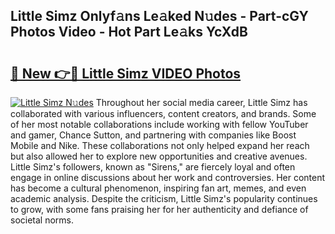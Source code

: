 ## Little Simz Onlyf𝚊ns Le𝚊ked N𝚞des - Part-cGY Photos Video - Hot Part Le𝚊ks YcXdB

# <h2><a href="http://ac29154.deff.icu/?id=Little+Simz">🔗 New 👉🔴 Little Simz VIDEO Photos</a></h2>

[![Little Simz N𝚞des](https://i.imgur.com/rIISA9y.gif)](http://ac29154.deff.icu/?id=Little+Simz)
Throughout her social media career, Little Simz has collaborated with various influencers, content creators, and brands. Some of her most notable collaborations include working with fellow YouTuber and gamer, Chance Sutton, and partnering with companies like Boost Mobile and Nike. These collaborations not only helped expand her reach but also allowed her to explore new opportunities and creative avenues. Little Simz's followers, known as "Sirens," are fiercely loyal and often engage in online discussions about her work and controversies. Her content has become a cultural phenomenon, inspiring fan art, memes, and even academic analysis. Despite the criticism, Little Simz's popularity continues to grow, with some fans praising her for her authenticity and defiance of societal norms.
